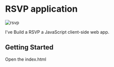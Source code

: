 # RSVP application

![rsvp](https://user-images.githubusercontent.com/25851867/30356259-9397c5b8-97fd-11e7-9b17-ec77ca91ddef.png)

I've Build a RSVP a JavaScript client-side web app.

## Getting Started

Open the index.html

